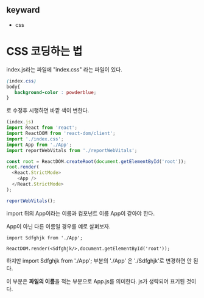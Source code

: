 ## keyward
- css

# CSS 코딩하는 법

index.js라는 파일에 "index.css" 라는 파일이 있다.

```css
(index.css)
body{
   background-color : powderblue;
}
```

로 수정후 시행하면 바깥 색이 변한다.

```js
(index.js)
import React from 'react';
import ReactDOM from 'react-dom/client';
import './index.css';
import App from './App';
import reportWebVitals from './reportWebVitals';

const root = ReactDOM.createRoot(document.getElementById('root'));
root.render(
  <React.StrictMode>
    <App />
  </React.StrictMode>
);

reportWebVitals();
```

import 뒤의 App이라는 이름과 컴포넌트 이름 App이 같아야 한다.

App이 아닌 다른 이름일 경우를 예로 살펴보자.

```
import Sdfghjk from './App';

ReactDOM.render(<Sdfghjk/>,document.getElementById('root'));
```

하지만 import Sdfghjk from './App'; 부분의 './App' 은 './Sdfghjk'로 변경하면 안 된다.

이 부분은 **파일의 이름**을 적는 부분으로 App.js를 의미한다. js가 생략되어 표기된 것이다.

